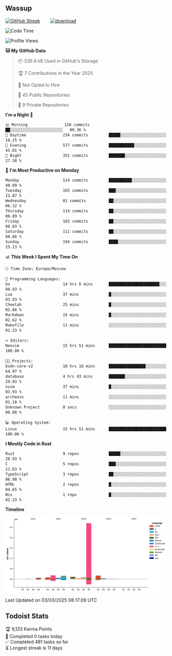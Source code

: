 ## Wassup

<!--
-->

[![GitHub Streak](http://github-readme-streak-stats.herokuapp.com?user=archeoss&theme=shades-of-purple&hide_border=true&date_format=j%20M%5B%20Y%5D)](https://git.io/streak-stats)&nbsp;&nbsp;&nbsp;&nbsp;&nbsp;&nbsp;&nbsp;&nbsp;[![download](https://user-images.githubusercontent.com/68448737/147796309-d8b65b1d-4dde-40d9-b03a-2b42aaa6cd43.jpeg)
](http://bmstu.ru/)

<!--START_SECTION:waka-->
![Code Time](http://img.shields.io/badge/Code%20Time-3%2C774%20hrs%2036%20mins-blue)

![Profile Views](http://img.shields.io/badge/Profile%20Views-1-blue)

**🐱 My GitHub Data** 

> 📦 536.9 kB Used in GitHub's Storage 
 > 
> 🏆 7 Contributions in the Year 2025
 > 
> 🚫 Not Opted to Hire
 > 
> 📜 45 Public Repositories 
 > 
> 🔑 9 Private Repositories 
 > 
**I'm a Night 🦉** 

```text
🌞 Morning                120 commits         ██░░░░░░░░░░░░░░░░░░░░░░░   09.36 % 
🌆 Daytime                234 commits         █████░░░░░░░░░░░░░░░░░░░░   18.25 % 
🌃 Evening                577 commits         ███████████░░░░░░░░░░░░░░   45.01 % 
🌙 Night                  351 commits         ███████░░░░░░░░░░░░░░░░░░   27.38 % 
```
📅 **I'm Most Productive on Monday** 

```text
Monday                   514 commits         ██████████░░░░░░░░░░░░░░░   40.09 % 
Tuesday                  165 commits         ███░░░░░░░░░░░░░░░░░░░░░░   12.87 % 
Wednesday                81 commits          ██░░░░░░░░░░░░░░░░░░░░░░░   06.32 % 
Thursday                 114 commits         ██░░░░░░░░░░░░░░░░░░░░░░░   08.89 % 
Friday                   103 commits         ██░░░░░░░░░░░░░░░░░░░░░░░   08.03 % 
Saturday                 111 commits         ██░░░░░░░░░░░░░░░░░░░░░░░   08.66 % 
Sunday                   194 commits         ████░░░░░░░░░░░░░░░░░░░░░   15.13 % 
```


📊 **This Week I Spent My Time On** 

```text
🕑︎ Time Zone: Europe/Moscow

💬 Programming Languages: 
Go                       14 hrs 6 mins       ██████████████████████░░░   88.93 % 
Lua                      37 mins             █░░░░░░░░░░░░░░░░░░░░░░░░   03.93 % 
Cheetah                  25 mins             █░░░░░░░░░░░░░░░░░░░░░░░░   02.66 % 
Markdown                 24 mins             █░░░░░░░░░░░░░░░░░░░░░░░░   02.62 % 
Makefile                 11 mins             ░░░░░░░░░░░░░░░░░░░░░░░░░   01.23 % 

🔥 Editors: 
Neovim                   15 hrs 51 mins      █████████████████████████   100.00 % 

🐱‍💻 Projects: 
bsdn-core-v2             10 hrs 18 mins      ████████████████░░░░░░░░░   64.97 % 
database                 4 hrs 43 mins       ███████░░░░░░░░░░░░░░░░░░   29.83 % 
nvim                     37 mins             █░░░░░░░░░░░░░░░░░░░░░░░░   03.93 % 
archeoss                 11 mins             ░░░░░░░░░░░░░░░░░░░░░░░░░   01.18 % 
Unknown Project          0 secs              ░░░░░░░░░░░░░░░░░░░░░░░░░   00.08 % 

💻 Operating System: 
Linux                    15 hrs 51 mins      █████████████████████████   100.00 % 
```

**I Mostly Code in Rust** 

```text
Rust                     9 repos             █████░░░░░░░░░░░░░░░░░░░░   20.93 % 
C                        5 repos             ███░░░░░░░░░░░░░░░░░░░░░░   11.63 % 
TypeScript               3 repos             ██░░░░░░░░░░░░░░░░░░░░░░░   06.98 % 
HTML                     2 repos             █░░░░░░░░░░░░░░░░░░░░░░░░   04.65 % 
Nix                      1 repo              █░░░░░░░░░░░░░░░░░░░░░░░░   02.33 % 
```



**Timeline**

![Lines of Code chart](https://raw.githubusercontent.com/archeoss/archeoss/master/assets/bar_graph.png)


 Last Updated on 03/03/2025 08:17:09 UTC
<!--END_SECTION:waka-->

## Todoist Stats

<!-- TODO-IST:START -->
🏆  9,133 Karma Points           
🌸  Completed 0 tasks today           
✅  Completed 481 tasks so far           
⏳  Longest streak is 11 days
<!-- TODO-IST:END -->
